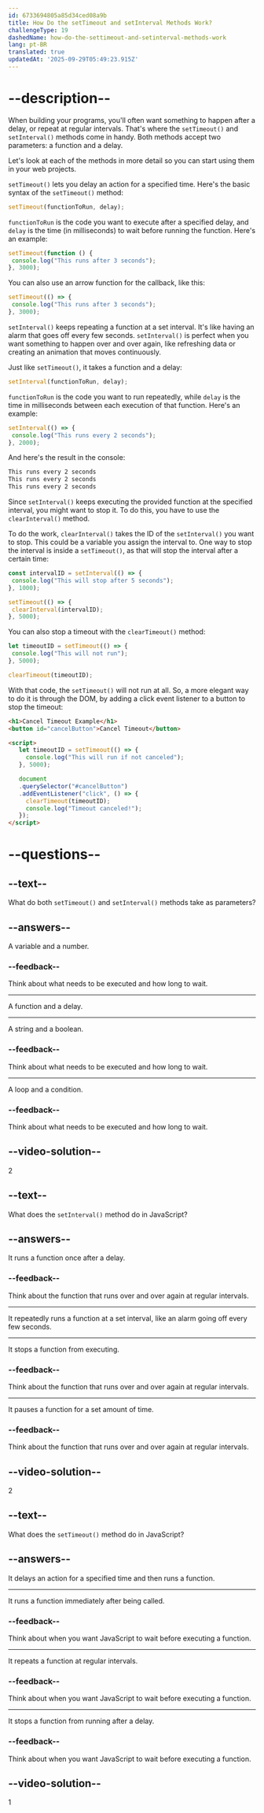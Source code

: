 ```yaml
---
id: 6733694805a85d34ced08a9b
title: How Do the setTimeout and setInterval Methods Work?
challengeType: 19
dashedName: how-do-the-settimeout-and-setinterval-methods-work
lang: pt-BR
translated: true
updatedAt: '2025-09-29T05:49:23.915Z'
---
```


# --description--

When building your programs, you'll often want something to happen after a delay, or repeat at regular intervals. That's where the `setTimeout()` and `setInterval()` methods come in handy. Both methods accept two parameters: a function and a delay.

Let's look at each of the methods in more detail so you can start using them in your web projects. 

`setTimeout()` lets you delay an action for a specified time. Here's the basic syntax of the `setTimeout()` method:

```js
setTimeout(functionToRun, delay);
```

`functionToRun` is the code you want to execute after a specified delay, and `delay` is the time (in milliseconds) to wait before running the function. Here's an example:

```js
setTimeout(function () {
 console.log("This runs after 3 seconds");
}, 3000);
```

You can also use an arrow function for the callback, like this:

```js
setTimeout(() => {
 console.log("This runs after 3 seconds"); 
}, 3000);
```

`setInterval()` keeps repeating a function at a set interval. It's like having an alarm that goes off every few seconds. `setInterval()` is perfect when you want something to happen over and over again, like refreshing data or creating an animation that moves continuously.

Just like `setTimeout()`, it takes a function and a delay:

```js
setInterval(functionToRun, delay);
```

`functionToRun` is the code you want to run repeatedly, while `delay` is the time in milliseconds between each execution of that function. Here's an example:

```js
setInterval(() => {
 console.log("This runs every 2 seconds");
}, 2000);
```

And here's the result in the console:

```md
This runs every 2 seconds
This runs every 2 seconds
This runs every 2 seconds
```

Since `setInterval()` keeps executing the provided function at the specified interval, you might want to stop it. To do this, you have to use the `clearInterval()` method.

To do the work, `clearInterval()` takes the ID of the `setInterval()` you want to stop. This could be a variable you assign the interval to. One way to stop the interval is inside a `setTimeout()`, as that will stop the interval after a certain time:

```js
const intervalID = setInterval(() => {
 console.log("This will stop after 5 seconds");
}, 1000);

setTimeout(() => {
 clearInterval(intervalID);
}, 5000);
```

You can also stop a timeout with the `clearTimeout()` method:

```js
let timeoutID = setTimeout(() => {
 console.log("This will not run");
}, 5000);

clearTimeout(timeoutID);
```

With that code, the `setTimeout()` will not run at all. So, a more elegant way to do it is through the DOM, by adding a click event listener to a button to stop the timeout:

```html
<h1>Cancel Timeout Example</h1>
<button id="cancelButton">Cancel Timeout</button>

<script>
   let timeoutID = setTimeout(() => {
     console.log("This will run if not canceled");
   }, 5000);

   document
   .querySelector("#cancelButton")
   .addEventListener("click", () => {
     clearTimeout(timeoutID);
     console.log("Timeout canceled!");
   });
</script>
```

# --questions--

## --text--

What do both `setTimeout()` and `setInterval()` methods take as parameters?

## --answers--

A variable and a number.

### --feedback--

Think about what needs to be executed and how long to wait.

---

A function and a delay.

---

A string and a boolean.

### --feedback--

Think about what needs to be executed and how long to wait.

---

A loop and a condition.

### --feedback--

Think about what needs to be executed and how long to wait.

## --video-solution--

2

## --text--

What does the `setInterval()` method do in JavaScript?

## --answers--

It runs a function once after a delay.

### --feedback--

Think about the function that runs over and over again at regular intervals.

---

It repeatedly runs a function at a set interval, like an alarm going off every few seconds.

---

It stops a function from executing.

### --feedback--

Think about the function that runs over and over again at regular intervals.

---

It pauses a function for a set amount of time.

### --feedback--

Think about the function that runs over and over again at regular intervals.

## --video-solution--

2

## --text--

What does the `setTimeout()` method do in JavaScript?

## --answers--

It delays an action for a specified time and then runs a function.

---

It runs a function immediately after being called.

### --feedback--

Think about when you want JavaScript to wait before executing a function.

---

It repeats a function at regular intervals.

### --feedback--

Think about when you want JavaScript to wait before executing a function.

---

It stops a function from running after a delay.

### --feedback--

Think about when you want JavaScript to wait before executing a function.

## --video-solution--

1

